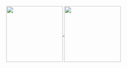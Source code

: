 <a href="https://github.com/c-monast">
  <img height=150 align="center" src="https://github-readme-stats.vercel.app/api?username=c-monast&theme=transparent&show_icons=true" />
</a>
<a href="https://github.com/c-monast">
  <img height=150 align="center" src="https://github-readme-stats.vercel.app/api/top-langs?username=c-monast&layout=compact&langs_count=8&card_width=320&theme=transparent&show_icons=true" />
</a>

<!--
**c-monast/c-monast** is a ✨ _special_ ✨ repository because its `README.md` (this file) appears on your GitHub profile.

Here are some ideas to get you started:

- 🔭 I’m currently working on ...
- 🌱 I’m currently learning ...
- 👯 I’m looking to collaborate on ...
- 🤔 I’m looking for help with ...
- 💬 Ask me about ...
- 📫 How to reach me: ...
- 😄 Pronouns: ...
- ⚡ Fun fact: ...
-->
